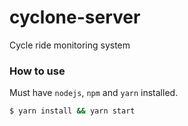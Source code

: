 # cyclone-server
Cycle ride monitoring system


### How to use

Must have `nodejs`, `npm` and `yarn` installed. 

```sh
$ yarn install && yarn start
```